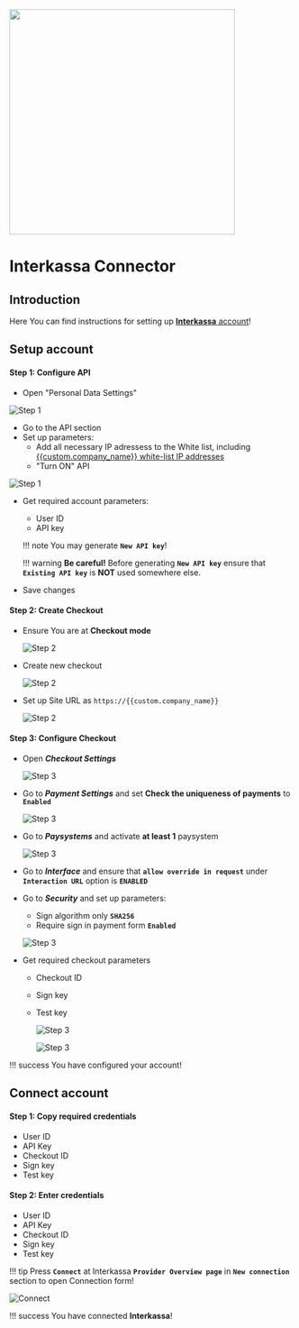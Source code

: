 <img src="https://static.openfintech.io/payment_providers/interkassa/logo.svg?w=400" width="400px" >

# Interkassa Connector

## Introduction

Here You can find  instructions for setting up [**Interkassa** account](https://www.interkassa.com)!


## Setup account

#### Step 1: Configure API 
- Open "Personal Data Settings"

![Step 1](images/interkassa-step1.png)

- Go to the API section
- Set up parameters:
    -  Add all necessary IP adressess to the White list, including  [{{custom.company_name}} white-list IP addresses](/integration/ips/)
    -  "Turn ON" API

![Step 1](images/interkassa-step1_1.png)


 - Get required account parameters:   
   
    -  User ID
    -  API key 

    !!! note
        You may generate **`New API key`**!
    
    !!! warning
        **Be careful!** Before generating **`New API key`** ensure that **`Existing API key`** is **NOT** used somewhere else.

- Save changes
#### Step 2: Create Checkout

-  Ensure You are at **Checkout mode**
    
    ![Step 2](images/interkassa-step2.png)

-  Create new checkout
    
    ![Step 2](images/interkassa-step2_1.png)

-  Set up  Site URL as ```https://{{custom.company_name}}```
      
    ![Step 2](images/interkassa-step2_2.png)

#### Step 3: Configure Checkout

- Open **_Checkout Settings_**

    ![Step 3](images/interkassa-step3_1.png)

- Go to **_Payment Settings_** and set **Check the uniqueness of payments** to **`Enabled`**
   
    ![Step 3](images/interkassa-step3_2_1.png)

- Go to **_Paysystems_** and activate **at least 1** paysystem

    ![Step 3](images/interkassa-step3_2.png)

- Go to  **_Interface_** and ensure that  **`allow override in request`** under **`Interaction URL`** option is **`ENABLED`**

- Go to **_Security_** and set up parameters:
    -  Sign algorithm only **`SHA256`**
    -  Require sign in payment form  **`Enabled`**

    ![Step 3](images/interkassa-step3_3.png)

- Get required checkout parameters
    
    -  Checkout ID
    -  Sign key
    -  Test key
    
        ![Step 3](images/interkassa-step3_4.png)
        
        ![Step 3](images/interkassa-step3_5.png)

!!! success
    You have configured your account!
    
## Connect account

#### Step 1: Copy required credentials

-  User ID
-  API Key
-  Checkout ID
-  Sign key
-  Test key

#### Step 2: Enter credentials

-  User ID
-  API Key
-  Checkout ID
-  Sign key
-  Test key

!!! tip
    Press **`Connect`** at Interkassa **`Provider Overview page`** in **`New connection`** section to open Connection form!



![Connect](images/interkassa_connect.png)


!!! success
    You have connected **Interkassa**!